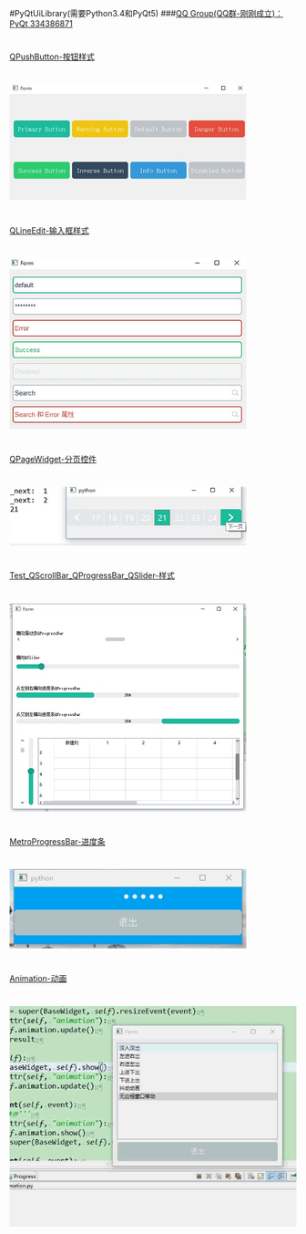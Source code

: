 #PyQtUiLibrary(需要Python3.4和PyQt5)
###[QQ Group(QQ群-刚刚成立)：PyQt 334386871](http://shang.qq.com/wpa/qunwpa?idkey=32c97f52f285586aa17f8216de36a02ff2dc4f83d5e988c0bacb8227a27ed6f3 "PyQt 334386871")

#
[QPushButton-按钮样式](https://github.com/892768447/PyQtUiLibrary/blob/master/Screenshot/Test_QPushButton.jpg "QPushButton-按钮样式")
#
![1](https://github.com/892768447/PyQtUiLibrary/blob/master/Screenshot/Test_QPushButton.jpg)

#
[QLineEdit-输入框样式](https://github.com/892768447/PyQtUiLibrary/blob/master/Screenshot/Test_QLineEdit.jpg "QLineEdit-输入框样式")
#
![2](https://github.com/892768447/PyQtUiLibrary/blob/master/Screenshot/Test_QLineEdit.jpg)

#
[QPageWidget-分页控件](https://github.com/892768447/PyQtUiLibrary/blob/master/Screenshot/Test_QPageWidget.jpg "QPageWidget-分页控件")
#
![3](https://github.com/892768447/PyQtUiLibrary/blob/master/Screenshot/Test_QPageWidget.jpg)

#
[Test_QScrollBar_QProgressBar_QSlider-样式](https://github.com/892768447/PyQtUiLibrary/blob/master/Screenshot/Test_QScrollBar_QProgressBar_QSlider.jpg "Test_QScrollBar_QProgressBar_QSlider-样式")
#
![4](https://github.com/892768447/PyQtUiLibrary/blob/master/Screenshot/Test_QScrollBar_QProgressBar_QSlider.jpg)

#
[MetroProgressBar-进度条](https://github.com/892768447/PyQtUiLibrary/blob/master/Screenshot/Test_MetroProgressBar.gif "MetroProgressBar-进度条")
#
![5](https://github.com/892768447/PyQtUiLibrary/blob/master/Screenshot/Test_MetroProgressBar.gif)

#
[Animation-动画](https://github.com/892768447/PyQtUiLibrary/blob/master/Screenshot/Test_Animation.gif "Animation-动画")
#
![6](https://github.com/892768447/PyQtUiLibrary/blob/master/Screenshot/Test_Animation.gif)